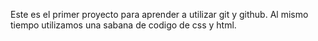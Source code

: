 Este es el primer proyecto para aprender a utilizar git y github.
Al mismo tiempo utilizamos una sabana de codigo de css y html.
